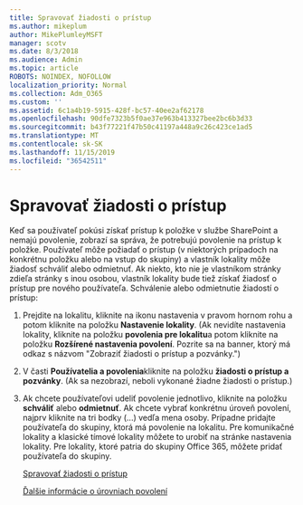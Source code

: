 ```yaml
---
title: Spravovať žiadosti o prístup
ms.author: mikeplum
author: MikePlumleyMSFT
manager: scotv
ms.date: 8/3/2018
ms.audience: Admin
ms.topic: article
ROBOTS: NOINDEX, NOFOLLOW
localization_priority: Normal
ms.collection: Adm_O365
ms.custom: ''
ms.assetid: 6c1a4b19-5915-428f-bc57-40ee2af62178
ms.openlocfilehash: 90dfe7323b5f0ae37e963b413327bee2bc6b3d33
ms.sourcegitcommit: b43f77221f47b50c41197a448a9c26c423ce1ad5
ms.translationtype: MT
ms.contentlocale: sk-SK
ms.lasthandoff: 11/15/2019
ms.locfileid: "36542511"
---
```

# <a name="manage-access-requests"></a>Spravovať žiadosti o prístup

Keď sa používateľ pokúsi získať prístup k položke v službe SharePoint a nemajú povolenie, zobrazí sa správa, že potrebujú povolenie na prístup k položke. Používateľ môže požiadať o prístup (v niektorých prípadoch na konkrétnu položku alebo na vstup do skupiny) a vlastník lokality môže žiadosť schváliť alebo odmietnuť. Ak niekto, kto nie je vlastníkom stránky zdieľa stránky s inou osobou, vlastník lokality bude tiež získať žiadosť o prístup pre nového používateľa. Schválenie alebo odmietnutie žiadostí o prístup:
  
1. Prejdite na lokalitu, kliknite na ikonu nastavenia v pravom hornom rohu a potom kliknite na položku **Nastavenie lokality**. (Ak nevidíte nastavenia lokality, kliknite na položku **povolenia pre lokalitu**a potom kliknite na položku **Rozšírené nastavenia povolení**. Pozrite sa na banner, ktorý má odkaz s názvom "Zobraziť žiadosti o prístup a pozvánky.")
    
2. V časti **Používatelia a povolenia**kliknite na položku **žiadosti o prístup a pozvánky**. (Ak sa nezobrazí, neboli vykonané žiadne žiadosti o prístup.)
    
3. Ak chcete používateľovi udeliť povolenie jednotlivo, kliknite na položku **schváliť** alebo **odmietnuť**. Ak chcete vybrať konkrétnu úroveň povolení, najprv kliknite na tri bodky (...) vedľa mena osoby. Prípadne pridajte používateľa do skupiny, ktorá má povolenie na lokalitu. Pre komunikačné lokality a klasické tímové lokality môžete to urobiť na stránke nastavenia lokality. Pre lokality, ktoré patria do skupiny Office 365, môžete pridať používateľa do skupiny.
    
    [Spravovať žiadosti o prístup](https://go.microsoft.com/fwlink/?linkid=2008747)
    
    [Ďalšie informácie o úrovniach povolení](https://go.microsoft.com/fwlink/?linkid=867071)
    

